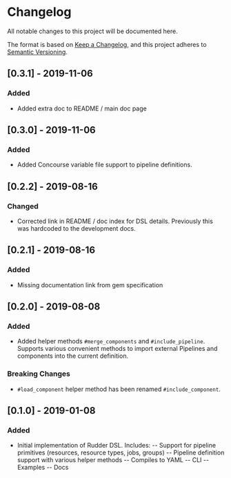 # Changelog

All notable changes to this project will be documented here.

The format is based on [Keep a Changelog](https://keepachangelog.com/en/1.0.0/),
and this project adheres to [Semantic Versioning](https://semver.org/spec/v2.0.0.html).

## [0.3.1] - 2019-11-06
### Added
- Added extra doc to README / main doc page

## [0.3.0] - 2019-11-06
### Added
- Added Concourse variable file support to pipeline definitions.

## [0.2.2] - 2019-08-16
### Changed
- Corrected link in README / doc index for DSL details.
  Previously this was hardcoded to the development docs.

## [0.2.1] - 2019-08-16
### Added
- Missing documentation link from gem specification

## [0.2.0] - 2019-08-08
### Added
- Added helper methods `#merge_components` and `#include_pipeline`. Supports
  various convenient methods to import external Pipelines and components
  into the current definition.

### Breaking Changes
- `#load_component` helper method has been renamed `#include_component`.
  

## [0.1.0] - 2019-01-08
### Added
- Initial implementation of Rudder DSL. Includes:
-- Support for pipeline primitives (resources, resource types, jobs, groups)
-- Pipeline definition support with various helper methods
-- Compiles to YAML
-- CLI
-- Examples
-- Docs

